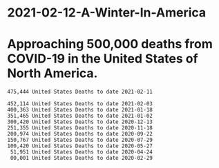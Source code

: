 # 2021-02-12-A-Winter-In-America

# Approaching 500,000 deaths from COVID-19 in the United States of North America.

```
475,444 United States Deaths to date 2021-02-11

452,114 United States Deaths to date 2021-02-03
400,363 United States Deaths to date 2021-01-18
351,465 United States Deaths to date 2021-01-02
300,420 United States Deaths to date 2020-12-13
251,355 United States Deaths to date 2020-11-18
200,974 United States Deaths to date 2020-09-22
150,767 United States Deaths to date 2020-07-29
100,420 United States Deaths to date 2020-05-27
 51,951 United States Deaths to date 2020-04-24
 00,001 United States Deaths to date 2020-02-29
```
